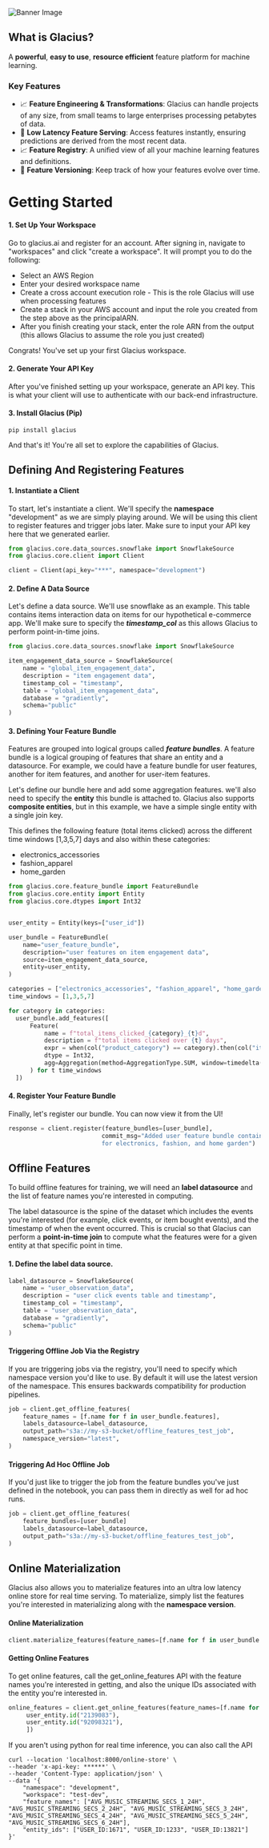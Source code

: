 ![Banner Image](https://i.ibb.co/r4M6N7c/Glacius.png)

## What is Glacius?

A **powerful**, **easy to use**, **resource efficient** feature platform for machine learning. 

### Key Features

- 📈 **Feature Engineering & Transformations**: Glacius can handle projects of any size, from small teams to large enterprises processing petabytes of data.
- 🚀 **Low Latency Feature Serving**: Access features instantly, ensuring predictions are derived from the most recent data.
- 📈 **Feature Registry**: A unified view of all your machine learning features and definitions.
- 🔄 **Feature Versioning**: Keep track of how your features evolve over time.

# Getting Started

####  1. Set Up Your Workspace

Go to glacius.ai and register for an account. After signing in, navigate to "workspaces" and click "create a workspace". It will prompt you to do the following:

- Select an AWS Region
- Enter your desired workspace name
- Create a cross account execution role -  This is the role Glacius will use when processing features
- Create a stack in your AWS account and input the role you created from the step above as the principalARN. 
- After you finish creating your stack, enter the role ARN from the output (this allows Glacius to assume the role you just created)


Congrats! You've set up your first Glacius workspace. 

#### 2. Generate Your API Key

After you've finished setting up your workspace, generate an API key. This is what your client will use to authenticate with our back-end infrastructure.

#### 3. Install Glacius (Pip)


```
pip install glacius
```

And that's it! You're all set to explore the capabilities of Glacius.



## Defining And Registering Features


#### 1. Instantiate a Client

To start, let's instantiate a client. We'll specify the **namespace** "development" as we are simply playing around. We will be using this client to register features and trigger jobs later. Make sure to input your API key here that we generated earlier.

```python filename="main.py"
from glacius.core.data_sources.snowflake import SnowflakeSource
from glacius.core.client import Client

client = Client(api_key="***", namespace="development")
```

#### 2. Define A Data Source

Let's define a data source. We'll use snowflake as an example. This table contains items interaction data on items for our hypothetical e-commerce app. We'll make sure to specify the ***timestamp_col*** as this allows Glacius to perform point-in-time joins.


```python filename="main.py"
from glacius.core.data_sources.snowflake import SnowflakeSource

item_engagement_data_source = SnowflakeSource(
    name = "global_item_engagement_data",
    description = "item engagement data",
    timestamp_col = "timestamp",
    table = "global_item_engagement_data",
    database = "gradiently",
    schema="public" 
)
```

#### 3. Defining Your Feature Bundle

Features are grouped into logical groups called ***feature bundles***. A feature bundle is a logical grouping of features that share an entity and a datasource. For example, we could have a feature bundle for user features, another for item features, and another for user-item features.

Let's define our bundle here and add some aggregation features. we'll also need to specify the **entity** this bundle is attached to. Glacius also supports **composite entities**, but in this example, we have a simple single entity with a single join key.

This defines the following feature (total items clicked) across the different time windows [1,3,5,7] days and also within these categories:
- electronics_accessories
- fashion_apparel
- home_garden


```python filename="main.py"
from glacius.core.feature_bundle import FeatureBundle
from glacius.core.entity import Entity
from glacius.core.dtypes import Int32


user_entity = Entity(keys=["user_id"])

user_bundle = FeatureBundle(
    name="user_feature_bundle",
    description="user features on item engagement data",
    source=item_engagement_data_source,
    entity=user_entity,    
)

categories = ["electronics_accessories", "fashion_apparel", "home_garden"]
time_windows = [1,3,5,7]

for category in categories:  
  user_bundle.add_features([
      Feature(
          name = f"total_items_clicked_{category}_{t}d",
          description = f"total items clicked over {t} days",
          expr = when(col("product_category") == category).then(col("item_click")).otherwise(0),
          dtype = Int32,
          agg=Aggregation(method=AggregationType.SUM, window=timedelta(days=t))
      ) for t time_windows
  ])

```


#### 4. Register Your Feature Bundle

Finally, let's register our bundle. You can now view it from the UI!

```python filename="main.py"
response = client.register(feature_bundles=[user_bundle],
                          commit_msg="Added user feature bundle containing click features\
                          for electronics, fashion, and home garden")
```


## Offline Features

To build offline features for training, we will need an **label datasource** and the list of feature names you're interested in computing. 

The label datasource is the spine of the dataset which includes the events you're interested (for example, click events, or item bought events), and the timestamp of when the event occurred. 
This is crucial so that Glacius can perform a **point-in-time join** to compute what the features were for a given entity at that specific point in time. 

#### 1. Define the label data source.

```python filename="main.py"                                                    
label_datasource = SnowflakeSource(
    name = "user_observation_data",
    description = "user click events table and timestamp",
    timestamp_col = "timestamp",
    table = "user_observation_data",
    database = "gradiently",
    schema="public"
)
```


#### Triggering Offline Job Via the Registry

If you are triggering jobs via the registry, you'll need to specify which namespace version you'd like to use. By default it will use the latest version of the namespace. This ensures backwards compatibility for production pipelines. 

```python filename="main.py"                                                    
job = client.get_offline_features(
    feature_names = [f.name for f in user_bundle.features], 
    labels_datasource=label_datasource, 
    output_path="s3a://my-s3-bucket/offline_features_test_job", 
    namespace_version="latest", 
)
```



#### Triggering Ad Hoc Offline Job

If you'd just like to trigger the job from the feature bundles you've just defined in the notebook, you can pass them in directly as well for ad hoc runs.

```python filename="main.py"                                                    
job = client.get_offline_features(
    feature_bundles=[user_bundle]
    labels_datasource=label_datasource, 
    output_path="s3a://my-s3-bucket/offline_features_test_job", 
)
```

## Online Materialization

Glacius also allows you to materialize features into an ultra low latency online store for real time serving. To materialize, simply list the features you're interested in materializing along with the **namespace version**. 

#### Online Materialization

```python filename="main.py"                                                    
client.materialize_features(feature_names=[f.name for f in user_bundle.features], version="latest")
```


#### Getting Online Features

To get online features, call the get_online_features API with the feature names you're interested in getting, and also the unique IDs associated with the entity you're interested in. 

```python filename="main.py"                                                    
online_features = client.get_online_features(feature_names=[f.name for f in new_bundle.features], entity_ids=[        
     user_entity.id("2139083"),    
     user_entity.id("92098321"),    
     ])
```

If you aren't using python for real time inference, you can also call the API

```
curl --location 'localhost:8000/online-store' \
--header 'x-api-key: ******' \
--header 'Content-Type: application/json' \
--data '{
    "namespace": "development",
    "workspace": "test-dev",
    "feature_names": ["AVG_MUSIC_STREAMING_SECS_1_24H", "AVG_MUSIC_STREAMING_SECS_2_24H", "AVG_MUSIC_STREAMING_SECS_3_24H", "AVG_MUSIC_STREAMING_SECS_4_24H", "AVG_MUSIC_STREAMING_SECS_5_24H", "AVG_MUSIC_STREAMING_SECS_6_24H"],
    "entity_ids": ["USER_ID:1671", "USER_ID:1233", "USER_ID:13821"]
}'
```


